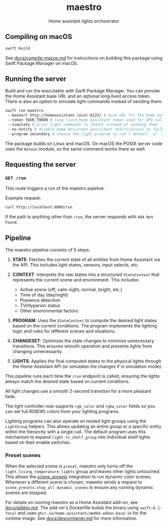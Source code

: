 <div align="center">
<h1>maestro</h1>
Home assistant lights orchestrator
</div>

## Compiling on macOS

```sh
swift build
```

See [docs/compile-macos.md](docs/compile-macos.md) for instructions on building
this package using Swift Package Manager on macOS.

## Running the server

Build and run the executable with Swift Package Manager. You can provide the
Home Assistant base URL and an optional long‑lived access token. There is also
an option to simulate light commands instead of sending them:

```sh
swift run maestro
 --baseurl http://homeassistant.local:8123/ # base URL for the Home Assistant instance. The default is `http://homeassistant.local:8123/`
 --token YOUR_TOKEN # long lived Home Assistant token used for API calls
 --simulate # print light commands to stdout instead of sending them
 --no-notify # disable Home Assistant persistent notifications on failures
 --program secondary # choose the light program to run (`default` or `secondary`)
```

The package builds on Linux and macOS. On macOS the POSIX server code uses the
`Darwin` module, so the same command works there as well.

## Requesting the server

### `GET /run`

This route triggers a run of the maestro pipeline.

Example request:

```bash
curl http://localhost:8080/run
```

If the path is anything other than `/run`, the server responds with `404 Not
Found`.

## Pipeline

The maestro pipeline consists of 5 steps:

1. **STATE**: Fetches the current state of all entities from Home Assistant via the API. This includes light states, sensors, input selects, etc.

2. **CONTEXT**: Interprets the raw states into a structured `StateContext` that represents the current scene and environment. This includes:
   - Active scene (off, calm night, normal, bright, etc.)
   - Time of day (day/night)
   - Presence detection
   - TV/Hyperion status
   - Other environmental factors

3. **PROGRAM**: Uses the `StateContext` to compute the desired light states based on the current conditions. The program implements the lighting logic and rules for different scenes and situations.

4. **CHANGESET**: Optimizes the state changes to minimize unnecessary transitions. This ensures smooth operation and prevents lights from changing unnecessarily.

5. **LIGHTS**: Applies the final computed states to the physical lights through the Home Assistant API (or simulates the changes if in simulation mode).

This pipeline runs each time the `/run` endpoint is called, ensuring the lights always match the desired state based on current conditions.

All light changes use a smooth 2-second transition for a more pleasant fade.

The light controller now supports `rgb_color` and `rgbw_color` fields so you can
set full RGB(W) colors from your lighting programs.

Lighting programs can also operate on nested light groups using the
`LightGroup` helpers. This allows updating an entire group or a specific
entity within the hierarchy with a single call. The default program uses this
mechanism to expand `light.tv_shelf_group` into individual shelf lights based on
their enable switches.

### Preset scenes

When the selected scene is `preset`, maestro only turns off the `light.living_temperature_lights` group and leaves other lights untouched. This allows the [scene_presets](https://github.com/Hypfer/hass-scene_presets) integration to run dynamic color scenes. Whenever a different scene is chosen, maestro sends a request to `scene_presets.stop_all_dynamic_scenes` to ensure any running dynamic scenes are stopped.

For details on running maestro as a Home Assistant add-on, see [docs/addon.md](docs/addon.md).
The add-on's Dockerfile builds the binary using `swift:6.1-focal` and
uses `ghcr.io/home-assistant/amd64-addon-base:14` for the runtime image.
See [docs/devcontainer.md](docs/devcontainer.md) for more information.

